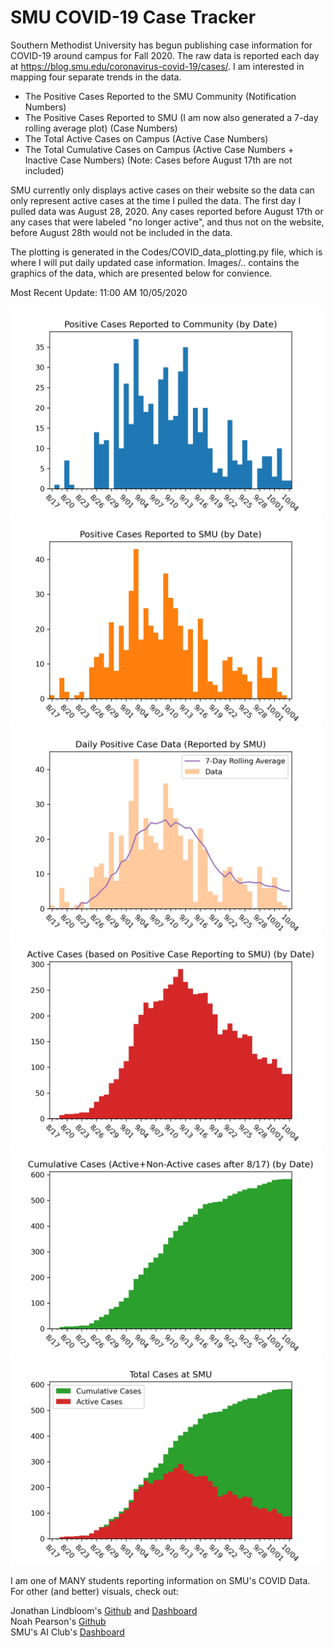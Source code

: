 # SMU COVID-19 Case Tracker

Southern Methodist University has begun publishing case information for COVID-19 around campus for Fall 2020. The raw data is reported each day at https://blog.smu.edu/coronavirus-covid-19/cases/. I am interested in mapping four separate trends in the data.

* The Positive Cases Reported to the SMU Community (Notification Numbers)
* The Positive Cases Reported to SMU (I am now also generated a 7-day rolling average plot) (Case Numbers)
* The Total Active Cases on Campus (Active Case Numbers)
* The Total Cumulative Cases on Campus (Active Case Numbers + Inactive Case Numbers) (Note: Cases before August 17th are not included)

SMU currently only displays active cases on their website so the data can only represent active cases at the time I pulled the data. The first day I pulled data was August 28, 2020. Any cases reported before August 17th or any cases that were labeled "no longer active", and thus not on the website, before August 28th would not be included in the data.

The plotting is generated in the Codes/COVID_data_plotting.py file, which is where I will put daily updated case information. Images/.. contains the graphics of the data, which are presented below for convience.

Most Recent Update: 11:00 AM 10/05/2020

<img src="Images/SMU_COVID19_community_notified_cases_10_04.jpg" width="500">
<img src="Images/SMU_COVID19_positive_test_cases_10_04.jpg" width="500">
<img src="Images/SMU_COVID19_positive_test_cases_rollingavg_10_04.jpg" width="500">
<img src="Images/SMU_COVID19_active_cases_10_04.jpg" width="500">
<img src="Images/SMU_COVID19_cumulative_cases_10_04.jpg" width="500">
<img src="Images/SMU_COVID19_cases_comparison_10_04.jpg" width="500">

I am one of MANY students reporting information on SMU's COVID Data. For other (and better) visuals, check out:

Jonathan Lindbloom's [Github](https://github.com/Jonathan-Lindbloom/SMU-COVID-19) and [Dashboard](https://public.tableau.com/profile/jonathan.lindbloom#!/vizhome/SMUCOVID-19InteractiveDashboard/Dashboard)  
Noah Pearson's [Github](https://github.com/NoahPearson/SMU_Covid-19_Tracking)  
SMU's AI Club's [Dashboard](http://covid.smuaiclub.com/)
